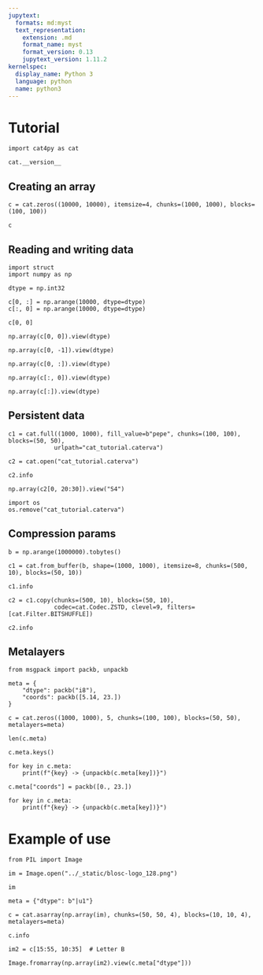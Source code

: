 ```yaml
---
jupytext:
  formats: md:myst
  text_representation:
    extension: .md
    format_name: myst
    format_version: 0.13
    jupytext_version: 1.11.2
kernelspec:
  display_name: Python 3
  language: python
  name: python3
---
```


# Tutorial

```{code-cell} ipython3
import cat4py as cat

cat.__version__
```

## Creating an array

```{code-cell} ipython3
c = cat.zeros((10000, 10000), itemsize=4, chunks=(1000, 1000), blocks=(100, 100))

c
```

## Reading and writing data

```{code-cell} ipython3
import struct
import numpy as np

dtype = np.int32

c[0, :] = np.arange(10000, dtype=dtype)
c[:, 0] = np.arange(10000, dtype=dtype)
```

```{code-cell} ipython3
c[0, 0]
```

```{code-cell} ipython3
np.array(c[0, 0]).view(dtype)
```

```{code-cell} ipython3
np.array(c[0, -1]).view(dtype)
```

```{code-cell} ipython3
np.array(c[0, :]).view(dtype)
```

```{code-cell} ipython3
np.array(c[:, 0]).view(dtype)
```

```{code-cell} ipython3
np.array(c[:]).view(dtype)
```

## Persistent data

```{code-cell} ipython3
c1 = cat.full((1000, 1000), fill_value=b"pepe", chunks=(100, 100), blocks=(50, 50),
             urlpath="cat_tutorial.caterva")
```

```{code-cell} ipython3
c2 = cat.open("cat_tutorial.caterva")

c2.info
```

```{code-cell} ipython3
np.array(c2[0, 20:30]).view("S4")
```

```{code-cell} ipython3
import os
os.remove("cat_tutorial.caterva")
```

## Compression params

```{code-cell} ipython3
b = np.arange(1000000).tobytes()

c1 = cat.from_buffer(b, shape=(1000, 1000), itemsize=8, chunks=(500, 10), blocks=(50, 10))

c1.info
```

```{code-cell} ipython3
c2 = c1.copy(chunks=(500, 10), blocks=(50, 10),
             codec=cat.Codec.ZSTD, clevel=9, filters=[cat.Filter.BITSHUFFLE])

c2.info
```

## Metalayers

```{code-cell} ipython3
from msgpack import packb, unpackb
```

```{code-cell} ipython3
meta = {
    "dtype": packb("i8"),
    "coords": packb([5.14, 23.])
}
```

```{code-cell} ipython3
c = cat.zeros((1000, 1000), 5, chunks=(100, 100), blocks=(50, 50), metalayers=meta)
```

```{code-cell} ipython3
len(c.meta)
```

```{code-cell} ipython3
c.meta.keys()
```

```{code-cell} ipython3
for key in c.meta:
    print(f"{key} -> {unpackb(c.meta[key])}")
```

```{code-cell} ipython3
c.meta["coords"] = packb([0., 23.])
```

```{code-cell} ipython3
for key in c.meta:
    print(f"{key} -> {unpackb(c.meta[key])}")
```

# Example of use

```{code-cell} ipython3
from PIL import Image
```

```{code-cell} ipython3
im = Image.open("../_static/blosc-logo_128.png")

im
```

```{code-cell} ipython3
meta = {"dtype": b"|u1"}

c = cat.asarray(np.array(im), chunks=(50, 50, 4), blocks=(10, 10, 4), metalayers=meta)

c.info
```

```{code-cell} ipython3
im2 = c[15:55, 10:35]  # Letter B

Image.fromarray(np.array(im2).view(c.meta["dtype"]))
```

```{code-cell} ipython3

```
